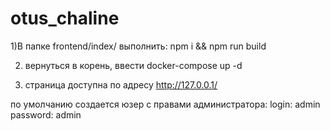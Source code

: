 # otus_chaline
1)В папке frontend/index/ выполнить:
    npm i && npm run build

2) вернуться в корень, ввести docker-compose up -d

3) страница доступна по адресу http://127.0.0.1/

по умолчанию создается юзер с правами администратора:
    login: admin
    password: admin
